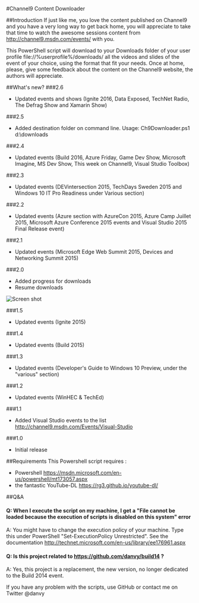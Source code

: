 #Channel9 Content Downloader

##Introduction
If just like me, you love the content published on Channel9 and you have a very long way to get back home, you will appreciate to take that time to watch the awesome sessions content from http://channel9.msdn.com/events/ with you.

This PowerShell script will download to your Downloads folder of your user profile file://%userprofile%/downloads/ all the videos and slides of the event of your choice, using the format that fit your needs.
Once at home, please, give some feedback about the content on the Channel9 website, the authors will appreciate.

##What's new?
###2.6
- Updated events and shows (Ignite 2016, Data Exposed, TechNet Radio, The Defrag Show and Xamarin Show)

###2.5
- Added destination folder on command line. Usage: Ch9Downloader.ps1 d:\downloads

###2.4
- Updated events (Build 2016, Azure Friday, Game Dev Show, Microsoft Imagine, MS Dev Show, This week on Channel9, Visual Studio Toolbox)

###2.3
- Updated events (DEVintersection 2015, TechDays Sweden 2015 and Windows 10 IT Pro Readiness under Various section)

###2.2
- Updated events (Azure section with AzureCon 2015, Azure Camp Juillet 2015, Microsoft Azure Conference 2015 events and Visual Studio 2015 Final Release event)

###2.1
- Updated events (Microsoft Edge Web Summit 2015, Devices and Networking Summit 2015)

###2.0
- Added progress for downloads
- Resume downloads

![Screen shot](https://github.com/danvy/Channel9/blob/master/img/Ch9Downloader2.JPG)

###1.5
- Updated events (Ignite 2015)

###1.4
- Updated events (Build 2015)

###1.3
- Updated events (Developer's Guide to Windows 10 Preview, under the "various" section)

###1.2
- Updated events (WinHEC & TechEd)

###1.1
- Added Visual Studio events to the list http://channel9.msdn.com/Events/Visual-Studio

###1.0
- Initial release

##Requirements
This Powershell script requires :
- Powershell https://msdn.microsoft.com/en-us/powershell/mt173057.aspx
- the fantastic YouTube-DL https://rg3.github.io/youtube-dl/

##Q&A
#### Q: When I execute the script on my machine, I get a "File cannot be loaded because the execution of scripts is disabled on this system" error
A: You might have to change the execution policy of your machine. Type this under PowerShell "Set-ExecutionPolicy Unrestricted". See the documentation http://technet.microsoft.com/en-us/library/ee176961.aspx
#### Q: Is this project related to https://github.com/danvy/build14 ?
A: Yes, this project is a replacement, the new version, no longer dedicated to the Build 2014 event.

If you have any problem with the scripts, use GitHub or contact me on Twitter @danvy
